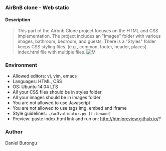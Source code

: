 ### AirBnB clone - Web static

#### Description

> This part of the Airbnb Clone project focuses on the HTML and CSS implementation.
> The project includes an "Images" folder with various images, bathroom, bedroom, and guests.
> There is a "Styles" folder keeps CSS styling files.
> (e.g., common, footer, header, places).
> index.html file with multiple files.
> ![M](https://s3.amazonaws.com/alu-intranet.hbtn.io/uploads/medias/2020/9/f47a405fccad371100ff9665dae9b3a84a471e62.png?X-Amz-Algorithm=AWS4-HMAC-SHA256&X-Amz-Credential=AKIARDDGGGOUZTW2RLVB%2F20230601%2Fus-east-1%2Fs3%2Faws4_request&X-Amz-Date=20230601T091517Z&X-Amz-Expires=86400&X-Amz-SignedHeaders=host&X-Amz-Signature=f2e97f41104ea100185fb870b20f046c73b7accf086446f93ddc749473455e05)

### Environment

- Allowed editors: vi, vim, emacs
- Languages: HTML, CSS
- OS: Ubuntu 14.04 LTS
- All your CSS files should be in styles folder
- All your images should be in images folder
- You are not allowed to use Javascript
- You are not allowed to use tags img, embed and iframe
- Style guidelines: `./wc3validator.py [filename]`
- Preview: paste index.html link and run on: http://htmlpreview.github.io/?

### Author

Daniel Burongu
